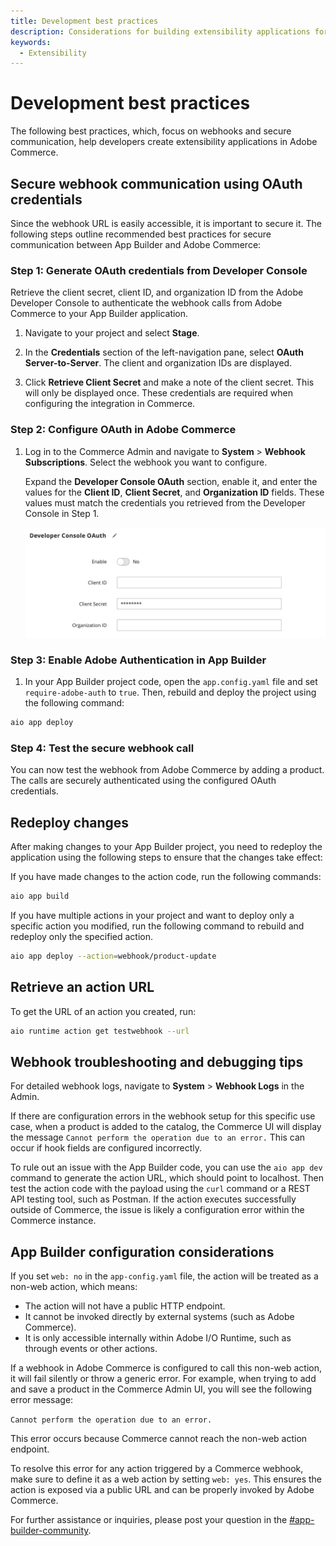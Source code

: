 ```yaml
---
title: Development best practices
description: Considerations for building extensibility applications for Adobe Commerce.
keywords:
  - Extensibility
---
```


# Development best practices

The following best practices, which, focus on webhooks and secure communication, help developers create extensibility applications in Adobe Commerce.

## Secure webhook communication using OAuth credentials

Since the webhook URL is easily accessible, it is important to secure it. The following steps outline recommended best practices for secure communication between App Builder and Adobe Commerce:

### Step 1: Generate OAuth credentials from Developer Console

Retrieve the client secret, client ID, and organization ID from the Adobe Developer Console to authenticate the webhook calls from Adobe Commerce to your App Builder application.

1. Navigate to your project and select **Stage**.

1. In the **Credentials** section of the left-navigation pane, select **OAuth Server-to-Server**. The client and organization IDs are displayed.

1. Click **Retrieve Client Secret** and make a note of the client secret. This will only be displayed once. These credentials are required when configuring the integration in Commerce.

### Step 2: Configure OAuth in Adobe Commerce

1. Log in to the Commerce Admin and navigate to **System** > **Webhook Subscriptions**. Select the webhook you want to configure.

   Expand the **Developer Console OAuth** section, enable it, and enter the values for the **Client ID**, **Client Secret**, and **Organization ID** fields. These values must match the credentials you retrieved from the Developer Console in Step 1.

   ![oAuth Section in Webhooks Subscription](../../_images/webhooks/tutorial/developer-console-oauth-commerce.png)

### Step 3: Enable Adobe Authentication in App Builder

1. In your App Builder project code, open the `app.config.yaml` file and set `require-adobe-auth` to `true`. Then, rebuild and deploy the project using the following command:

  ```bash
  aio app deploy
  ```

### Step 4: Test the secure webhook call

You can now test the webhook from Adobe Commerce by adding a product. The calls are securely authenticated using the configured OAuth credentials.

## Redeploy changes

After making changes to your App Builder project, you need to redeploy the application using the following steps to ensure that the changes take effect:

If you have made changes to the action code, run the following commands:

```bash
aio app build
```

If you have multiple actions in your project and want to deploy only a specific action you modified, run the following command to rebuild and redeploy only the specified action.

```bash
aio app deploy --action=webhook/product-update
```

## Retrieve an action URL

To get the URL of an action you created, run:

```bash
aio runtime action get testwebhook --url
```

## Webhook troubleshooting and debugging tips

For detailed webhook logs, navigate to **System** > **Webhook Logs** in the Admin.

If there are configuration errors in the webhook setup for this specific use case, when a product is added to the catalog, the Commerce UI will display the message `Cannot perform the operation due to an error.` This can occur if hook fields are configured incorrectly.

To rule out an issue with the App Builder code, you can use the `aio app dev` command to generate the action URL, which should point to localhost. Then test the action code with the payload using the `curl` command or a REST API testing tool, such as Postman. If the action executes successfully outside of Commerce, the issue is likely a configuration error within the Commerce instance.

## App Builder configuration considerations

If you set `web: no` in the `app-config.yaml` file, the action will be treated as a non-web action, which means:

* The action will not have a public HTTP endpoint.
* It cannot be invoked directly by external systems (such as Adobe Commerce).
* It is only accessible internally within Adobe I/O Runtime, such as through events or other actions.

If a webhook in Adobe Commerce is configured to call this non-web action, it will fail silently or throw a generic error. For example, when trying to add and save a product in the Commerce Admin UI, you will see the following error message:

`Cannot perform the operation due to an error.`

This error occurs because Commerce cannot reach the non-web action endpoint.

To resolve this error for any action triggered by a Commerce webhook, make sure to define it as a web action by setting `web: yes`. This ensures the action is exposed via a public URL and can be properly invoked by Adobe Commerce.

For further assistance or inquiries, please post your question in the [#app-builder-community](https://magentocommeng.slack.com/).
